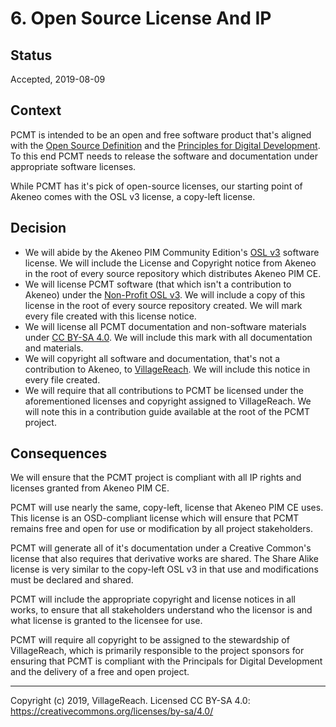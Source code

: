 # 6. Open Source License And IP

## Status

Accepted, 2019-08-09

## Context

PCMT is intended to be an open and free software product that's aligned with
the [Open Source Definition][osd] and the 
[Principles for Digital Development][pdd].  To this end PCMT needs to release 
the software and documentation under appropriate software licenses.

While PCMT has it's pick of open-source licenses, our starting point of Akeneo
comes with the OSL v3 license, a copy-left license.

## Decision

- We will abide by the Akeneo PIM Community Edition's [OSL v3][osl3] software 
  license. We will include the License and Copyright notice from Akeneo in the 
  root of every source repository which distributes Akeneo PIM CE.
- We will license PCMT software (that which isn't a contribution to Akeneo)
  under the [Non-Profit OSL v3][nposl3].  We will include a copy of this license 
  in the root of every source repository created.  We will mark every file 
  created with this license notice.
- We will license all PCMT documentation and non-software materials under
  [CC BY-SA 4.0][cc-by-sa]. We will include this mark with all documentation 
  and materials.
- We will copyright all software and documentation, that's not a contribution to 
  Akeneo, to [VillageReach][villagereach].  We will include this notice in every 
  file created.
- We will require that all contributions to PCMT be licensed under the
  aforementioned licenses and copyright assigned to VillageReach.  We will
  note this in a contribution guide available at the root of the PCMT project.

## Consequences

We will ensure that the PCMT project is compliant with all IP rights and
licenses granted from Akeneo PIM CE.

PCMT will use nearly the same, copy-left, license that Akeneo PIM CE uses.
This license is an OSD-compliant license which will ensure that PCMT remains 
free and open for use or modification by all project stakeholders.

PCMT will generate all of it's documentation under a Creative Common's license
that also requires that derivative works are shared.  The Share Alike license is 
very similar to the copy-left OSL v3 in that use and modifications must be 
declared and shared.

PCMT will include the appropriate copyright and license notices in all works,
to ensure that all stakeholders understand who the licensor is and what license 
is granted to the licensee for use.

PCMT will require all copyright to be assigned to the stewardship of 
VillageReach, which is primarily responsible to the project sponsors for
ensuring that PCMT is compliant with the Principals for Digital Development
and the delivery of a free and open project.

[osd]: https://opensource.org/osd
[pdd]: https://digitalprinciples.org/
[osl3]: https://opensource.org/licenses/OSL-3.0
[nposl3]: https://opensource.org/licenses/NPOSL-3.0
[cc-by-sa]: https://creativecommons.org/licenses/by-sa/4.0/
[villagereach]: https://villagereach.org

---
Copyright (c) 2019, VillageReach.  Licensed CC BY-SA 4.0:  https://creativecommons.org/licenses/by-sa/4.0/
